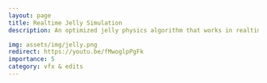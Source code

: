 ```yaml
---
layout: page
title: Realtime Jelly Simulation
description: An optimized jelly physics algorithm that works in realtime on different platforms using spring joints between armatures!

img: assets/img/jelly.png
redirect: https://youtu.be/fMwoglpPgFk
importance: 5
category: vfx & edits
---
```


